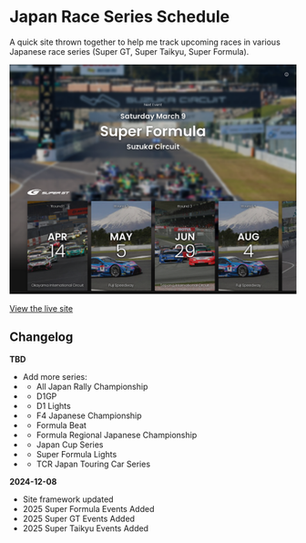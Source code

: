 # Japan Race Series Schedule

A quick site thrown together to help me track upcoming races in various Japanese race series (Super GT, Super Taikyu, Super Formula).

![Japan Race Series Schedule Webpage Screenshot](images/jp-race-schedule.png)

[View the live site](https://chrisephoto.github.io/jp-race-schedule/)

## Changelog
**TBD**
* Add more series:
* * All Japan Rally Championship
* * D1GP
* * D1 Lights
* * F4 Japanese Championship
* * Formula Beat
* * Formula Regional Japanese Championship
* * Japan Cup Series
* * Super Formula Lights
* * TCR Japan Touring Car Series

**2024-12-08**
* Site framework updated
* 2025 Super Formula Events Added
* 2025 Super GT Events Added
* 2025 Super Taikyu Events Added
